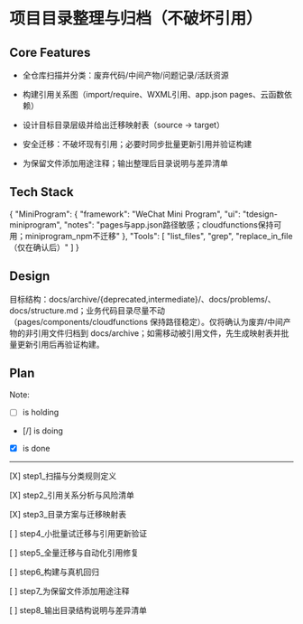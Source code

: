 # 项目目录整理与归档（不破坏引用）

## Core Features

- 全仓库扫描并分类：废弃代码/中间产物/问题记录/活跃资源

- 构建引用关系图（import/require、WXML引用、app.json pages、云函数依赖）

- 设计目标目录层级并给出迁移映射表（source -> target）

- 安全迁移：不破坏现有引用；必要时同步批量更新引用并验证构建

- 为保留文件添加用途注释；输出整理后目录说明与差异清单

## Tech Stack

{
  "MiniProgram": {
    "framework": "WeChat Mini Program",
    "ui": "tdesign-miniprogram",
    "notes": "pages与app.json路径敏感；cloudfunctions保持可用；miniprogram_npm不迁移"
  },
  "Tools": [
    "list_files",
    "grep",
    "replace_in_file（仅在确认后）"
  ]
}

## Design

目标结构：docs/archive/{deprecated,intermediate}/、docs/problems/、docs/structure.md；业务代码目录尽量不动（pages/components/cloudfunctions 保持路径稳定）。仅将确认为废弃/中间产物的非引用文件归档到 docs/archive；如需移动被引用文件，先生成映射表并批量更新引用后再验证构建。

## Plan

Note: 

- [ ] is holding
- [/] is doing
- [X] is done

---

[X] step1_扫描与分类规则定义

[X] step2_引用关系分析与风险清单

[X] step3_目录方案与迁移映射表

[ ] step4_小批量试迁移与引用更新验证

[ ] step5_全量迁移与自动化引用修复

[ ] step6_构建与真机回归

[ ] step7_为保留文件添加用途注释

[ ] step8_输出目录结构说明与差异清单
